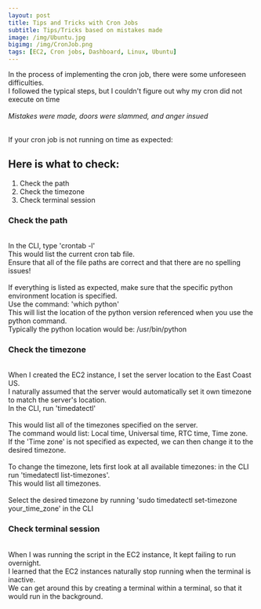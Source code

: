 ```yaml
---
layout: post
title: Tips and Tricks with Cron Jobs
subtitle: Tips/Tricks based on mistakes made
image: /img/Ubuntu.jpg
bigimg: /img/CronJob.png
tags: [EC2, Cron jobs, Dashboard, Linux, Ubuntu]
---
```


In the process of implementing the cron job, there were some unforeseen difficulties. <br>
I followed the typical steps, but I couldn't figure out why my cron did not execute on time <br>
<br>
*Mistakes were made, doors were slammed, and anger insued* <br>
<br>

If your cron job is not running on time as expected:

## Here is what to check:
1. Check the path
2. Check the timezone
3. Check terminal session

### Check the path
<br>
In the CLI, type 'crontab -l' <br>
This would list the current cron tab file. <br>
Ensure that all of the file paths are correct and that there are no spelling issues! <br>
<br>
If everything is listed as expected, make sure that the specific python environment location is specified. <br>
Use the command: 'which python' <br>
This will list the location of the python version referenced when you use the python command. <br>
Typically the python location would be: /usr/bin/python

### Check the timezone
<br>
When I created the EC2 instance, I set the server location to the East Coast US. <br>
I naturally assumed that the server would automatically set it own timezone to match the server's location. <br>
In the CLI, run 'timedatectl' <br>
<br>
This would list all of the timezones specified on the server. <br>
The command would list: Local time, Universal time, RTC time, Time zone. <br>
If the 'Time zone' is not specified as expected, we can then change it to the desired timezone. <br>
<br>
To change the timezone, lets first look at all available timezones: in the CLI run 'timedatectl list-timezones'. <br>
This would list all timezones. <br>
<br>
Select the desired timezone by running 'sudo timedatectl set-timezone your_time_zone' in the CLI <br>

### Check terminal session
<br>
When I was running the script in the EC2 instance, It kept failing to run overnight. <br>
I learned that the EC2 instances naturally stop running when the terminal is inactive. <br>
We can get around this by creating a terminal within a terminal, so that it would run in the background. <br>


